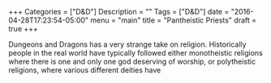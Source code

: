 +++
Categories = ["D&D"]
Description = ""
Tags = ["D&D"]
date = "2016-04-28T17:23:54-05:00"
menu = "main"
title = "Pantheistic Priests"
draft = true
+++

Dungeons and Dragons has a very strange take on religion. Historically people in the real world have
typically followed either monotheistic religions where there is one and only one god deserving of 
worship, or polytheistic religions, where various different deities have 


